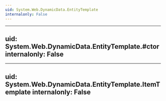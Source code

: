 ```yaml
---
uid: System.Web.DynamicData.EntityTemplate
internalonly: False
---
```


---
uid: System.Web.DynamicData.EntityTemplate.#ctor
internalonly: False
---

---
uid: System.Web.DynamicData.EntityTemplate.ItemTemplate
internalonly: False
---
